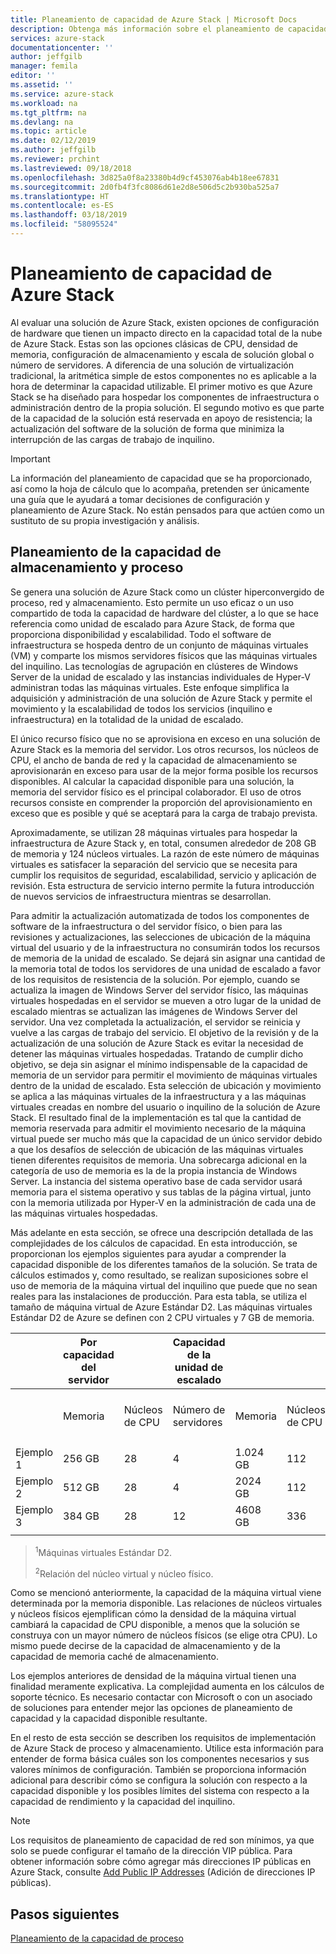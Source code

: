 ```yaml
---
title: Planeamiento de capacidad de Azure Stack | Microsoft Docs
description: Obtenga más información sobre el planeamiento de capacidad para las implementaciones de Azure Stack.
services: azure-stack
documentationcenter: ''
author: jeffgilb
manager: femila
editor: ''
ms.assetid: ''
ms.service: azure-stack
ms.workload: na
ms.tgt_pltfrm: na
ms.devlang: na
ms.topic: article
ms.date: 02/12/2019
ms.author: jeffgilb
ms.reviewer: prchint
ms.lastreviewed: 09/18/2018
ms.openlocfilehash: 3d825a0f8a23380b4d9cf453076ab4b18ee67831
ms.sourcegitcommit: 2d0fb4f3fc8086d61e2d8e506d5c2b930ba525a7
ms.translationtype: HT
ms.contentlocale: es-ES
ms.lasthandoff: 03/18/2019
ms.locfileid: "58095524"
---
```

# <a name="azure-stack-capacity-planning"></a>Planeamiento de capacidad de Azure Stack
Al evaluar una solución de Azure Stack, existen opciones de configuración de hardware que tienen un impacto directo en la capacidad total de la nube de Azure Stack. Estas son las opciones clásicas de CPU, densidad de memoria, configuración de almacenamiento y escala de solución global o número de servidores. A diferencia de una solución de virtualización tradicional, la aritmética simple de estos componentes no es aplicable a la hora de determinar la capacidad utilizable. El primer motivo es que Azure Stack se ha diseñado para hospedar los componentes de infraestructura o administración dentro de la propia solución. El segundo motivo es que parte de la capacidad de la solución está reservada en apoyo de resistencia; la actualización del software de la solución de forma que minimiza la interrupción de las cargas de trabajo de inquilino.

> [!IMPORTANT]
> La información del planeamiento de capacidad que se ha proporcionado, así como la hoja de cálculo que lo acompaña, pretenden ser únicamente una guía que le ayudará a tomar decisiones de configuración y planeamiento de Azure Stack. No están pensados para que actúen como un sustituto de su propia investigación y análisis. 

## <a name="compute-and-storage-capacity-planning"></a>Planeamiento de la capacidad de almacenamiento y proceso
Se genera una solución de Azure Stack como un clúster hiperconvergido de proceso, red y almacenamiento. Esto permite un uso eficaz o un uso compartido de toda la capacidad de hardware del clúster, a lo que se hace referencia como unidad de escalado para Azure Stack, de forma que proporciona disponibilidad y escalabilidad. Todo el software de infraestructura se hospeda dentro de un conjunto de máquinas virtuales (VM) y comparte los mismos servidores físicos que las máquinas virtuales del inquilino. Las tecnologías de agrupación en clústeres de Windows Server de la unidad de escalado y las instancias individuales de Hyper-V administran todas las máquinas virtuales. Este enfoque simplifica la adquisición y administración de una solución de Azure Stack y permite el movimiento y la escalabilidad de todos los servicios (inquilino e infraestructura) en la totalidad de la unidad de escalado.

El único recurso físico que no se aprovisiona en exceso en una solución de Azure Stack es la memoria del servidor. Los otros recursos, los núcleos de CPU, el ancho de banda de red y la capacidad de almacenamiento se aprovisionarán en exceso para usar de la mejor forma posible los recursos disponibles. Al calcular la capacidad disponible para una solución, la memoria del servidor físico es el principal colaborador. El uso de otros recursos consiste en comprender la proporción del aprovisionamiento en exceso que es posible y qué se aceptará para la carga de trabajo prevista.

Aproximadamente, se utilizan 28 máquinas virtuales para hospedar la infraestructura de Azure Stack y, en total, consumen alrededor de 208 GB de memoria y 124 núcleos virtuales.  La razón de este número de máquinas virtuales es satisfacer la separación del servicio que se necesita para cumplir los requisitos de seguridad, escalabilidad, servicio y aplicación de revisión. Esta estructura de servicio interno permite la futura introducción de nuevos servicios de infraestructura mientras se desarrollan.

Para admitir la actualización automatizada de todos los componentes de software de la infraestructura o del servidor físico, o bien para las revisiones y actualizaciones, las selecciones de ubicación de la máquina virtual del usuario y de la infraestructura no consumirán todos los recursos de memoria de la unidad de escalado. Se dejará sin asignar una cantidad de la memoria total de todos los servidores de una unidad de escalado a favor de los requisitos de resistencia de la solución. Por ejemplo, cuando se actualiza la imagen de Windows Server del servidor físico, las máquinas virtuales hospedadas en el servidor se mueven a otro lugar de la unidad de escalado mientras se actualizan las imágenes de Windows Server del servidor. Una vez completada la actualización, el servidor se reinicia y vuelve a las cargas de trabajo del servicio. El objetivo de la revisión y de la actualización de una solución de Azure Stack es evitar la necesidad de detener las máquinas virtuales hospedadas. Tratando de cumplir dicho objetivo, se deja sin asignar el mínimo indispensable de la capacidad de memoria de un servidor para permitir el movimiento de máquinas virtuales dentro de la unidad de escalado. Esta selección de ubicación y movimiento se aplica a las máquinas virtuales de la infraestructura y a las máquinas virtuales creadas en nombre del usuario o inquilino de la solución de Azure Stack. El resultado final de la implementación es tal que la cantidad de memoria reservada para admitir el movimiento necesario de la máquina virtual puede ser mucho más que la capacidad de un único servidor debido a que los desafíos de selección de ubicación de las máquinas virtuales tienen diferentes requisitos de memoria. Una sobrecarga adicional en la categoría de uso de memoria es la de la propia instancia de Windows Server. La instancia del sistema operativo base de cada servidor usará memoria para el sistema operativo y sus tablas de la página virtual, junto con la memoria utilizada por Hyper-V en la administración de cada una de las máquinas virtuales hospedadas.

Más adelante en esta sección, se ofrece una descripción detallada de las complejidades de los cálculos de capacidad. En esta introducción, se proporcionan los ejemplos siguientes para ayudar a comprender la capacidad disponible de los diferentes tamaños de la solución. Se trata de cálculos estimados y, como resultado, se realizan suposiciones sobre el uso de memoria de la máquina virtual del inquilino que puede que no sean reales para las instalaciones de producción. Para esta tabla, se utiliza el tamaño de máquina virtual de Azure Estándar D2. Las máquinas virtuales Estándar D2 de Azure se definen con 2 CPU virtuales y 7 GB de memoria.

|     |Por capacidad del servidor|| Capacidad de la unidad de escalado|  |  |||
|-----|-----|-----|-----|-----|-----|-----|-----|
|     | Memoria | Núcleos de CPU | Número de servidores | Memoria | Núcleos de CPU | Máquinas virtuales del inquilino<sup>1</sup>     | Relación del núcleo<sup>2</sup>    |
|Ejemplo 1|256 GB|28|4|1.024 GB| 112 | 54 |4:3|
|Ejemplo 2|512 GB|28|4|2024 GB|112|144|4:1|
|Ejemplo 3|384 GB|28|12|4608 GB|336|432|3:1|
|     |     |     |     |     |     |     |     |

> <sup>1</sup>Máquinas virtuales Estándar D2.
> 
> <sup>2</sup>Relación del núcleo virtual y núcleo físico.

Como se mencionó anteriormente, la capacidad de la máquina virtual viene determinada por la memoria disponible. Las relaciones de núcleos virtuales y núcleos físicos ejemplifican cómo la densidad de la máquina virtual cambiará la capacidad de CPU disponible, a menos que la solución se construya con un mayor número de núcleos físicos (se elige otra CPU). Lo mismo puede decirse de la capacidad de almacenamiento y de la capacidad de memoria caché de almacenamiento.

Los ejemplos anteriores de densidad de la máquina virtual tienen una finalidad meramente explicativa. La complejidad aumenta en los cálculos de soporte técnico. Es necesario contactar con Microsoft o con un asociado de soluciones para entender mejor las opciones de planeamiento de capacidad y la capacidad disponible resultante.

En el resto de esta sección se describen los requisitos de implementación de Azure Stack de proceso y almacenamiento. Utilice esta información para entender de forma básica cuáles son los componentes necesarios y sus valores mínimos de configuración. También se proporciona información adicional para describir cómo se configura la solución con respecto a la capacidad disponible y los posibles límites del sistema con respecto a la capacidad de rendimiento y la capacidad del inquilino.

> [!NOTE]
> Los requisitos de planeamiento de capacidad de red son mínimos, ya que solo se puede configurar el tamaño de la dirección VIP pública. Para obtener información sobre cómo agregar más direcciones IP públicas en Azure Stack, consulte [Add Public IP Addresses](azure-stack-add-ips.md) (Adición de direcciones IP públicas).


## <a name="next-steps"></a>Pasos siguientes
[Planeamiento de la capacidad de proceso](capacity-planning-compute.md)
